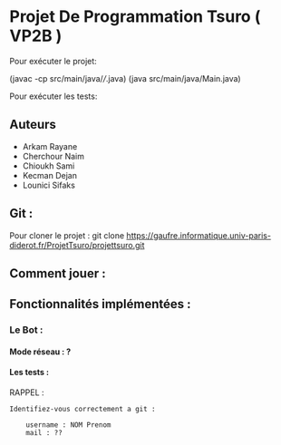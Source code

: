 # Projet De Programmation Tsuro ( VP2B )

Pour exécuter le projet:

 (javac -cp src/main/java/*/*.java)
 (java src/main/java/Main.java)
 
Pour exécuter les tests:


## Auteurs
 - Arkam Rayane 
 - Cherchour Naim
 - Chioukh Sami
 - Kecman Dejan
 - Lounici Sifaks 

## Git : 

Pour cloner le projet :
        git clone https://gaufre.informatique.univ-paris-diderot.fr/ProjetTsuro/projettsuro.git
        
        
## Comment jouer :

## Fonctionnalités implémentées :

### Le Bot :

#### Mode réseau : ? 

#### Les tests :


RAPPEL : 

    Identifiez-vous correctement a git : 
    
        username : NOM Prenom
        mail : ??
        

    
    
        
    